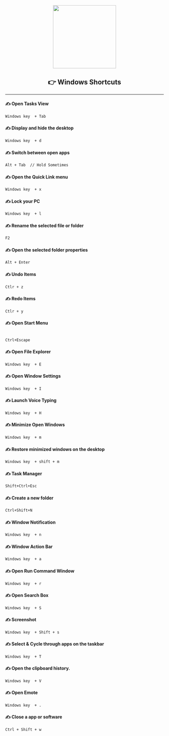 


<div align="center">
	<img height="200" src="https://user-images.githubusercontent.com/25181517/186884150-05e9ff6d-340e-4802-9533-2c3f02363ee3.png" />
</div>

<div align="center">
    <h2> 👉 Windows Shortcuts
    </h2>
</div>

<hr>

#### ✍️ Open Tasks View

```bash
Windows key  + Tab
```

#### ✍️ Display and hide the desktop

```bash
Windows key  + d
```

#### ✍️ Switch between open apps

```bash
Alt + Tab  // Hold Sometimes
```

#### ✍️ Open the Quick Link menu

```bash
Windows key  + x
```

#### ✍️ Lock your PC

```bash
Windows key  + l
```

#### ✍️ Rename the selected file or folder

```bash
F2
```

#### ✍️ Open the selected folder properties

```bash
Alt + Enter
```

#### ✍️ Undo Items

```bash
Ctlr + z
```
#### ✍️ Redo Items

```bash
Ctlr + y
```

#### ✍️ Open Start Menu

```bash

Ctrl+Escape
```

#### ✍️ Open File Explorer

```bash
Windows key  + E
```

#### ✍️ Open Window Settings

```bash
Windows key  + I
```

#### ✍️ Launch Voice Typing

```bash
Windows key  + H
```

#### ✍️ Minimize Open Windows

```bash
Windows key  + m
```

#### ✍️ Restore minimized windows on the desktop

```bash
Windows key  + shift + m
```

#### ✍️ Task Manager

```bash
Shift+Ctrl+Esc
```

#### ✍️ Create a new folder

```bash
Ctrl+Shift+N
```

#### ✍️ Window Notification

```bash
Windows key  + n
```

#### ✍️ Window Action Bar

```bash
Windows key  + a
```

#### ✍️ Open Run Command Window

```bash
Windows key  + r
```

#### ✍️ Open Search Box

```bash
Windows key  + S
```

#### ✍️ Screenshot

```bash
Windows key  + Shift + s
```

#### ✍️ Select & Cycle through apps on the taskbar

```bash
Windows key  + T
```

#### ✍️ Open the clipboard history. 

```bash
Windows key  + V
```
#### ✍️ Open Emote

```bash
Windows key  + .
```
#### ✍️ Close a app or software

```bash
Ctrl + Shift + w
```

